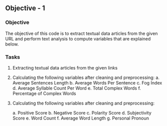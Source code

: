 ## Objective - 1

### Objective
The objective of this code is to extract textual data articles from the given URL and perform text analysis to compute variables that are explained below.

### Tasks
1. Extracting textual data articles from the given links
2. Calculating the following variables after cleaning and preprocessing:
    a. Average Sentences Length
    b. Average Words Per Sentence
    c. Fog Index
    d. Average Syllable Count Per Word
    e. Total Complex Words
    f. Percentage of Complex Words

3. Calculating the following variables after cleaning and preprocessing:

    a. Positive Score
    b. Negative Score
    c. Polarity Score
    d. Subjectivity Score
    e. Word Count
    f. Average Word Length
    g. Personal Pronoun

